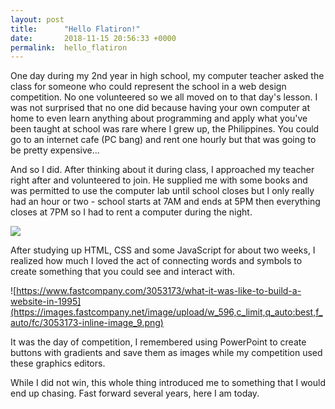 ```yaml
---
layout: post
title:      "Hello Flatiron!"
date:       2018-11-15 20:56:33 +0000
permalink:  hello_flatiron
---
```



One day during my 2nd year in high school, my computer teacher asked the class for someone who could represent the school in a web design competition. No one volunteered so we all moved on to that day's lesson. I was not surprised that no one did because having your own computer at home to even learn anything about programming and apply what you've been taught at school was rare where I grew up, the Philippines. You could go to an internet cafe (PC bang) and rent one hourly but that was going to be pretty expensive... 

And so I did. After thinking about it during class, I approached my teacher right after and volunteered to join. He supplied me with some books and was permitted to use the computer lab until school closes but I only really had an hour or two - school starts at 7AM and ends at 5PM then everything closes at 7PM so I had to rent a computer during the night.

![](https://i.imgur.com/XMCkti0.png)

After studying up HTML, CSS and some JavaScript for about two weeks, I realized how much I loved the act of connecting words and symbols to create something that you could see and interact with.

![https://www.fastcompany.com/3053173/what-it-was-like-to-build-a-website-in-1995](https://images.fastcompany.net/image/upload/w_596,c_limit,q_auto:best,f_auto/fc/3053173-inline-image_9.png)

It was the day of competition, I remembered using PowerPoint to create buttons with gradients and save them as images while my competition used these graphics editors.

While I did not win, this whole thing introduced me to something that I would end up chasing. Fast forward several years, here I am today.
